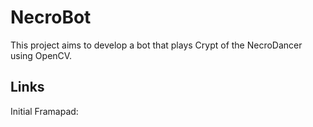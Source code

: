 # NecroBot

This project aims to develop a bot that plays Crypt of the NecroDancer using OpenCV.

## Links

Initial Framapad: [](https://annuel2.framapad.org/p/klqvns7z3b-9zlx?lang=fr)
